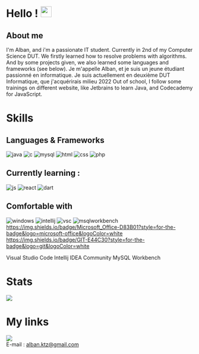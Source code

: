 # Hello ! <img src="https://media.giphy.com/media/hvRJCLFzcasrR4ia7z/giphy.gif" width="29px">

## About me
I'm Alban, and i'm a passionate IT student. Currently in 2nd of my Computer Science DUT.
We firstly learned how to resolve problems with algorithms. And by some projects given, we also learned some languages and frameworks (see below).
Je m'appelle Alban, et je suis un jeune étudiant passionné en informatique. Je suis actuellement en deuxième DUT Informatique, que j'acquérirais milieu 2022
Out of school, I follow some trainings on different website, like Jetbrains to learn Java, and Codecademy for JavaScript.

# Skills

## Languages & Frameworks
![java](https://img.shields.io/badge/Java-ED8B00?style=for-the-badge&logo=java&logoColor=white)
![c](https://img.shields.io/badge/C-00599C?style=for-the-badge&logo=c&logoColor=white)
![mysql](https://img.shields.io/badge/MySQL-005C84?style=for-the-badge&logo=mysql&logoColor=white)
![html](https://img.shields.io/badge/HTML5-E34F26?style=for-the-badge&logo=html5&logoColor=white)
![css](https://img.shields.io/badge/CSS-239120?&style=for-the-badge&logo=css3&logoColor=white)
![php](https://img.shields.io/badge/PHP-777BB4?style=for-the-badge&logo=php&logoColor=white)<br>
## Currently learning : <br>
![js](https://img.shields.io/badge/JavaScript-F7DF1E?style=for-the-badge&logo=javascript&logoColor=black)
![react](https://img.shields.io/badge/React-20232A?style=for-the-badge&logo=react&logoColor=61DAFB)
![dart](https://img.shields.io/badge/Dart-0175C2?style=for-the-badge&logo=dart&logoColor=white)
## Comfortable with
![windows](https://img.shields.io/badge/Windows-0078D6?style=for-the-badge&logo=windows&logoColor=white)
![intellij](https://img.shields.io/badge/IntelliJIDEA-000000.svg?style=for-the-badge&logo=intellij-idea&logoColor=white)
![vsc](https://img.shields.io/badge/Visual_Studio_Code-0078D4?style=for-the-badge&logo=visual%20studio%20code&logoColor=white)
![msqlworkbench](https://img.shields.io/badge/IntelliJIDEA-000000.svg?style=for-the-badge&logo=intellij-idea&logoColor=white)
https://img.shields.io/badge/Microsoft_Office-D83B01?style=for-the-badge&logo=microsoft-office&logoColor=white
https://img.shields.io/badge/GIT-E44C30?style=for-the-badge&logo=git&logoColor=white

Visual Studio Code
Intellij IDEA Community
MySQL Workbench

# Stats

<img src="https://github-readme-stats.vercel.app/api/top-langs/?username={Alban-Ktz}"/>



# My links
<a href="https://www.linkedin.com/in/alban-kuntz-398b62225/" target="_blank"><img align="center" src="https://img.shields.io/badge/LinkedIn-0077B5?style=for-the-badge&logo=linkedin&logoColor=white"/></a><br/>
E-mail : alban.ktz@gmail.com
<!---
Alban-Ktz/Alban-Ktz is a ✨ special ✨ repository because its `README.md` (this file) appears on your GitHub profile.
You can click the Preview link to take a look at your changes.
--->

